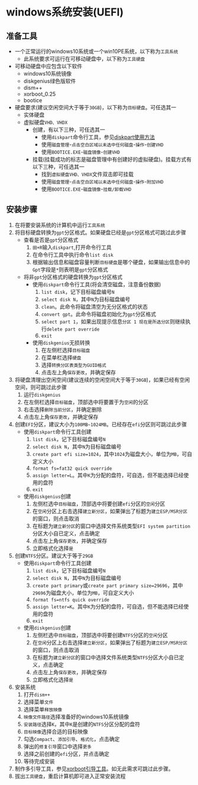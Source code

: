 # windows系统安装(UEFI) 

## 准备工具 
* 一个正常运行的windows10系统或一个win10PE系统，以下称为`工具系统`
    * 此系统要求可运行在可移动硬盘中，以下称为`工具硬盘`
* 可移动硬盘中应包含以下软件 
    * windows10系统镜像
    * diskgenius绿色版软件 
    * dism++
    * xorboot_0.25
    * bootice
* 硬盘要求(建议空闲空间大于等于`30GB`)，以下称为`目标硬盘`。可任选其一
    * 实体硬盘
    * 虚拟硬盘`VHD、VHDX`
        * 创建，有以下三种，可任选其一
            * 使用`diskpart`命令行工具，参见[diskpart使用方法](./diskpart) 
            * 使用`磁盘管理`-`点击空白区域以未选中任何磁盘`-`操作`-`创建VHD`
            * 使用`BOOTICE.EXE`-`磁盘镜像`-`创建VHD`
        * 挂载(挂载成功的标志是磁盘管理中有创建好的虚拟硬盘)。挂载方式有以下三种，可任选其一
            * 找到`虚拟硬盘VHD、VHDX`文件双击即可挂载
            * 使用`磁盘管理`-`点击空白区域以未选中任何磁盘`-`操作`-`附加VHD`
            * 使用`BOOTICE.EXE`-`磁盘镜像`-`挂载/卸载VHD`

## 安装步骤
1. 在将要安装系统的计算机中运行`工具系统`
1. 将目标硬盘转换为`gpt`分区格式。如果硬盘已经是`gpt`分区格式可跳过此步骤
    * 查看是否是`gpt`分区格式
        1. `田+R`输入`diskpart`,打开命令行工具
        1. 在命令行工具中执行命令`list disk`
        1. 根据输出信息和磁盘容量判断`目标硬盘`是哪个硬盘，如果输出信息中的`Gpt`字段是`*`则表明是`gpt`分区格式
    * 将非`gpt`分区格式的硬盘转换为`gpt`分区格式
        * 使用`diskpart`命令行工具(将会清空磁盘，注意备份数据)
            1. `list disk`，记下目标磁盘编号`N`
            1. `select disk N`，其中`N`为目标磁盘编号
            1. `clean`。此命令将磁盘清空为无分区格式的状态
            1. `convert gpt`。此命令将磁盘初始化为`gpt`分区格式
            1. `select part 1`，如果出现提示信息`分区 1 现在是所选分区`则继续执行`delete part override`
            1. `exit`
        * 使用`diskgenius`无损转换
            1. 在左侧栏选择`目标磁盘`
            1. 在菜单栏选择`硬盘`
            1. 选择`转换分区表类型为GUID格式`
            1. 点击左上角`保存更改`，并确定保存
1. 将硬盘清理出空闲空间(建议连续的空闲空间大于等于`30GB`)，如果已经有空闲空间，则可跳过此步骤
    1. 运行`diskgenius`
    1. 在左侧栏选择`目标磁盘`，顶部选中将要置于为`空闲`的分区
    1. 右击选择`删除当前分区`，并确定删除
    1. 点击左上角`保存更改`，并确定保存
1. 创建`EFI`分区，建议大小为`100MB~1024MB`。已经存在`efi`分区则可跳过此步骤
    * 使用`diskpart`命令行工具创建
        1. `list disk`，记下目标磁盘编号`N`
        1. `select disk N`，其中`N`为目标磁盘编号
        1. `create part efi size=1024`，其中`1024`为磁盘大小，单位为`MB`，可自定义大小
        1. `format fs=fat32 quick override`
        1. `assign letter=L`。其中`K`为分配的盘符，可自选，但不能选择已经使用的盘符
        1. `exit`
    * 使用`diskgenius`创建
        1. 左侧栏选中`目标磁盘`，顶部选中将要创建`efi`分区的`空闲`分区
        1. 在`空闲`分区上右击选择`建立新分区`，如果弹出了标题为`建立ESP/MSR分区`的窗口，则点击取消
        1. 在标题为`建立新分区`的窗口中选择文件系统类型`EFI system partition`分区大小自已定义，点击确定
        1. 点击左上角`保存更改`，并确定保存
        1. 立即格式化选择`是`
1. 创建`NTFS`分区。建议大于等于`29GB`
    * 使用`diskpart`命令行工具创建
        1. `list disk`，记下目标磁盘编号`N`
        1. `select disk N`，其中`N`为目标磁盘编号
        1. `create part primary`或`create part primary size=29696`，其中`29696`为磁盘大小，单位为`MB`，可自定义大小
        1. `format fs=ntfs quick override`
        1. `assign letter=K`。其中`K`为分配的盘符，可自选，但不能选择已经使用的盘符
        1. `exit`
    * 使用`diskgenius`创建
        1. 左侧栏选中`目标磁盘`，顶部选中将要创建`NTFS`分区的`空闲`分区
        1. 在`空闲`分区上右击选择`建立新分区`，如果弹出了标题为`建立ESP/MSR分区`的窗口，则点击取消
        1. 在标题为`建立新分区`的窗口中选择文件系统类型`NTFS`分区大小自已定义，点击确定
        1. 点击左上角`保存更改`，并确定保存
        1. 立即格式化选择`是`
1. 安装系统
    1. 打开`dism++`
    1. 选择菜单`文件`
    1. 选择菜单`释放映像`
    1. `映像文件路径`选择准备好的windows10系统镜像
    1. `安装路径`选择`K`，其中`K`是创建的`NTFS`分区分配的盘符 
    1. `目标映像`选择合适的目标映像
    1. 勾选`Compact`、`添加引导`、`格式化`，点击确定
    1. 弹出的`修复引导`窗口中选择`更多`
    1. 选择之前创建的`efi`分区，并点击确定
    1. 等待完成安装
1. 制作多引导工具，参见[xorboot引导工具](./xorboot)。如无此需求可跳过此步骤。
1. 拔出`工具硬盘`，重启计算机即可进入正常安装流程
